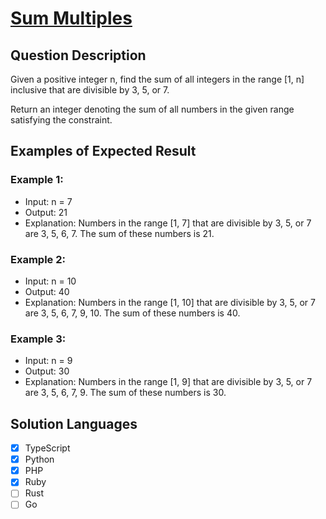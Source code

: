 # [Sum Multiples](https://leetcode.com/problems/sum-multiples/description/)

## Question Description

Given a positive integer n, find the sum of all integers in the range [1, n] inclusive that are divisible by 3, 5, or 7.

Return an integer denoting the sum of all numbers in the given range satisfying the constraint.

## Examples of Expected Result

### Example 1:

- Input: n = 7
- Output: 21
- Explanation: Numbers in the range [1, 7] that are divisible by 3, 5, or 7 are 3, 5, 6, 7. The sum of these numbers is 21.

### Example 2:

- Input: n = 10
- Output: 40
- Explanation: Numbers in the range [1, 10] that are divisible by 3, 5, or 7 are 3, 5, 6, 7, 9, 10. The sum of these numbers is 40.

### Example 3:

- Input: n = 9
- Output: 30
- Explanation: Numbers in the range [1, 9] that are divisible by 3, 5, or 7 are 3, 5, 6, 7, 9. The sum of these numbers is 30.

## Solution Languages

- [x] TypeScript
- [x] Python
- [x] PHP
- [x] Ruby
- [ ] Rust
- [ ] Go
